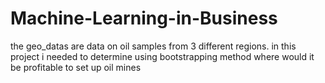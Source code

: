 # Machine-Learning-in-Business

the geo_datas are data on oil samples from 3 different regions. in this project i needed to determine using bootstrapping method where would it be profitable to set up oil mines
